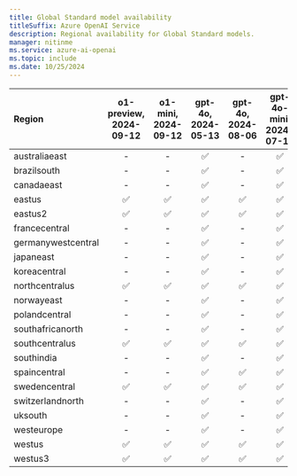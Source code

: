 ```yaml
---
title: Global Standard model availability
titleSuffix: Azure OpenAI Service
description: Regional availability for Global Standard models.
manager: nitinme
ms.service: azure-ai-openai
ms.topic: include
ms.date: 10/25/2024
---
```


| **Region**     | **o1-preview**, **2024-09-12**   | **o1-mini**, **2024-09-12**   | **gpt-4o**, **2024-05-13**   | **gpt-4o**, **2024-08-06**   | **gpt-4o-mini**, **2024-07-18**   | **gpt-4o-realtime-preview**, **2024-10-01**   | **gpt-4**, **turbo-2024-04-09**   |
|:-------------------|:------------------------------:|:---------------------------:|:--------------------------:|:--------------------------:|:-------------------------------:|:-------------------------------------------:|:-------------------------------:|
| australiaeast      | -                          | -                       | ✅                       | -                      | ✅                            | -                                       | ✅                            |
| brazilsouth        | -                          | -                       | ✅                       | -                      | ✅                            | -                                       | ✅                            |
| canadaeast         | -                          | -                       | ✅                       | -                      | ✅                            | -                                       | ✅                            |
| eastus             | ✅                           | ✅                        | ✅                       | ✅                       | ✅                            | -                                       | ✅                            |
| eastus2            | ✅                           | ✅                        | ✅                       | ✅                       | ✅                            | ✅                                        | ✅                            |
| francecentral      | -                          | -                       | ✅                       | -                      | ✅                            | -                                       | ✅                            |
| germanywestcentral | -                          | -                       | ✅                       | -                      | ✅                            | -                                       | ✅                            |
| japaneast          | -                          | -                       | ✅                       | -                      | ✅                            | -                                       | ✅                            |
| koreacentral       | -                          | -                       | ✅                       | -                      | ✅                            | -                                       | ✅                            |
| northcentralus     | ✅                           | ✅                        | ✅                       | ✅                       | ✅                            | -                                       | ✅                            |
| norwayeast         | -                          | -                       | ✅                       | -                      | ✅                            | -                                       | ✅                            |
| polandcentral      | -                          | -                       | ✅                       | -                      | ✅                            | -                                       | ✅                            |
| southafricanorth   | -                          | -                       | ✅                       | -                      | ✅                            | -                                       | ✅                            |
| southcentralus     | ✅                           | ✅                        | ✅                       | ✅                       | ✅                            | -                                       | ✅                            |
| southindia         | -                          | -                       | ✅                       | -                      | ✅                            | -                                       | ✅                            |
| spaincentral       | -                          | -                       | ✅                       | ✅                       | ✅                            | -                                       | ✅                            |
| swedencentral      | ✅                           | ✅                        | ✅                       | ✅                       | ✅                            | ✅                                        | ✅                            |
| switzerlandnorth   | -                          | -                       | ✅                       | -                      | ✅                            | -                                       | ✅                            |
| uksouth            | -                          | -                       | ✅                       | -                      | ✅                            | -                                       | ✅                            |
| westeurope         | -                          | -                       | ✅                       | -                      | ✅                            | -                                       | ✅                            |
| westus             | ✅                           | ✅                        | ✅                       | ✅                       | ✅                            | -                                       | ✅                            |
| westus3            | ✅                           | ✅                        | ✅                       | ✅                       | ✅                            | -                                       | ✅                            |